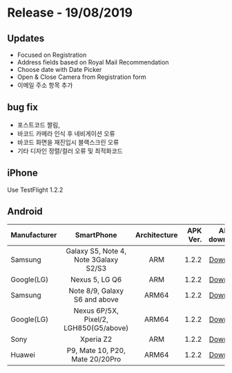 # Release - 19/08/2019

## Updates

* Focused on Registration
* Address fields based on Royal Mail Recommendation
* Choose date with Date Picker
* Open & Close Camera from Registration form
* 이메일 주소 항목 추가


## bug fix
* 포스트코드 짤림, 
* 바코드 카메라 인식 후 네비게이션 오류
* 바코드 화면을 재진입시 블랙스크린 오류
* 기타 디자인 정렬/컬러 오류 및 최적화코드

## iPhone

Use TestFlight 1.2.2

## Android

| Manufacturer  | SmartPhone    | Architecture  | APK Ver. | APK to download|
| ------------- |:-------------:| :------------:| --------:|---------------:|
| Samsung       | Galaxy S5, Note 4, Note 3Galaxy S2/S3  | ARM   | 1.2.2 | [Download](https://drive.google.com/file/d/1mHMfp5EkBYASh03F4M5OI2_bfdyTvQzA/view?usp=sharing)|
| Google(LG)    | Nexus 5, LG Q6                         | ARM   | 1.2.2 | [Download](https://drive.google.com/file/d/1mHMfp5EkBYASh03F4M5OI2_bfdyTvQzA/view?usp=sharing)|
| Samsung       | Note 8/9, Galaxy S6 and above          | ARM64 | 1.2.2 | [Download](https://drive.google.com/file/d/18EOmtjWU-f-MWKHX7wtTRzqUqv1qs6EG/view?usp=sharing)|
| Google(LG)    | Nexus 6P/5X, Pixel/2, LGH850(G5/above) | ARM64 | 1.2.2 | [Download](https://drive.google.com/file/d/18EOmtjWU-f-MWKHX7wtTRzqUqv1qs6EG/view?usp=sharing)|
| Sony          | Xperia Z2                              | ARM   | 1.2.2 | [Download](https://drive.google.com/file/d/1mHMfp5EkBYASh03F4M5OI2_bfdyTvQzA/view?usp=sharing)|
| Huawei        | P9, Mate 10, P20, Mate 20/20Pro        | ARM64 | 1.2.2 | [Download](https://drive.google.com/file/d/18EOmtjWU-f-MWKHX7wtTRzqUqv1qs6EG/view?usp=sharing)|
